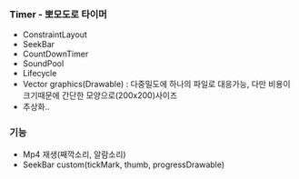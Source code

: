 ### Timer - 뽀모도로 타이머

+ ConstraintLayout
+ SeekBar
+ CountDownTimer
+ SoundPool
+ Lifecycle
+ Vector graphics(Drawable) : 다중밀도에 하나의 파일로 대응가능, 다만 비용이 크기때문에 간단한 모양으로(200x200)사이즈
+ 추상화..

### 기능
+ Mp4 재생(째깍소리, 알람소리)
+ SeekBar custom(tickMark, thumb, progressDrawable) 
